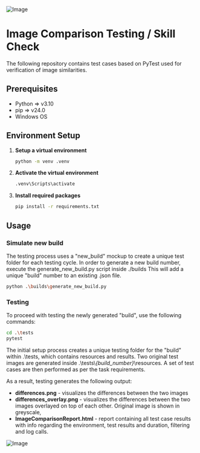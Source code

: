 
![Image](https://i.ibb.co/M8cz2YF/IMAGE-1.png)



# Image Comparison Testing / Skill Check

The following repository contains test cases based on PyTest used for verification of image similarities.



## Prerequisites

- Python => v3.10
- pip => v24.0
- Windows OS

## Environment Setup

1. **Setup a virtual environment**  

   ```bash
   python -m venv .venv
   ```

2. **Activate the virtual environment**

   ```cmd
   .venv\Scripts\activate
   ```

3. **Install required packages**

   ```bash
   pip install -r requirements.txt
   ```

## Usage

### Simulate new build

The testing process uses a "new_build" mockup to create a unique test folder for each testing cycle. In order to generate a new build number, execute the generate_new_build.py script inside ./builds
This will add a unique "build" number to an existing .json file.

   ```bash
   python .\builds\generate_new_build.py
   ```

### Testing

To proceed with testing the newly generated "build", use the following commands:

   ```bash
   cd .\tests
   pytest
   ```
The initial setup process creates a unique testing folder for the "build" within .\tests, which contains resources and results. Two original test images are generated inside .\tests\\*{build_number}*\resources. A set of test cases are then performed as per the task requirements.

As a result, testing generates the following output:

- **differences.png** - visualizes the differences between the two images
- **differences_overlay.png** - visualizes the differences between the two images overlayed on top of each other. Original image is shown in greyscale, 
- **ImageComparisonReport.html** - report containing all test case results with info regarding the environment, test results and duration, filtering and log calls.

![Image](https://i.ibb.co/vV7D1tx/differences-overlay.png)
